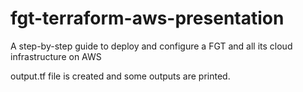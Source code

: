 # fgt-terraform-aws-presentation
A step-by-step guide to deploy and configure a FGT and all its cloud infrastructure on AWS

output.tf file is created and some outputs are printed.

